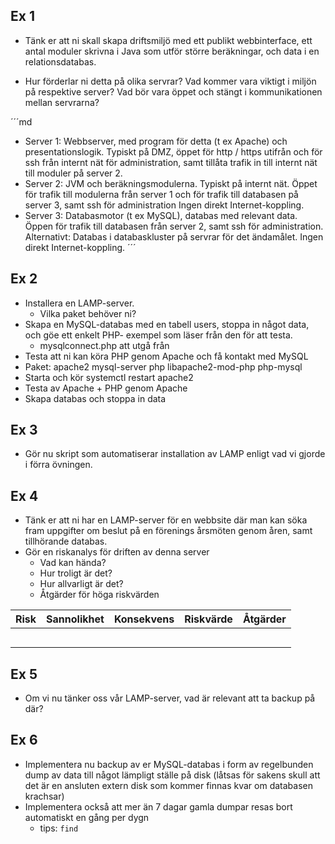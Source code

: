 ## Ex 1
* Tänk er att ni skall skapa driftsmiljö med
  ett publikt webbinterface, ett antal moduler skrivna
  i Java som utför större beräkningar, och data i
  en relationsdatabas.

* Hur förderlar ni detta på olika servrar? Vad
  kommer vara viktigt i miljön på respektive
  server? Vad bör vara öppet och stängt i
  kommunikationen mellan servrarna?

´´´md
* Server 1: Webbserver, med program för detta (t ex Apache) och
  presentationslogik. Typiskt på DMZ, öppet för http / https utifrån
  och för ssh från internt nät för administration, samt tillåta trafik in
  till internt nät till moduler på server 2.
* Server 2: JVM och beräkningsmodulerna. Typiskt på internt nät.
  Öppet för trafik till modulerna från server 1 och för trafik till
  databasen på server 3, samt ssh för administration Ingen direkt
  Internet-koppling.
* Server 3: Databasmotor (t ex MySQL), databas med relevant
  data. Öppen för trafik till databasen från server 2, samt ssh för
  administration. Alternativt: Databas i databaskluster på servrar
  för det ändamålet. Ingen direkt Internet-koppling.
´´´



## Ex 2
* Installera en LAMP-server.
  - Vilka paket behöver ni?
* Skapa en MySQL-databas med en tabell users,
  stoppa in något data, och göe ett enkelt PHP-
  exempel som läser från den för att testa.
    - mysqlconnect.php att utgå från
* Testa att ni kan köra PHP genom Apache och få
  kontakt med MySQL
* Paket:
  apache2
  mysql-server
  php libapache2-mod-php php-mysql
* Starta och kör
  systemctl restart apache2
* Testa av Apache + PHP genom Apache
* Skapa databas och stoppa in data



## Ex 3
* Gör nu skript som automatiserar installation av
  LAMP enligt vad vi gjorde i förra övningen.



## Ex 4
* Tänk er att ni har en LAMP-server för en
  webbsite där man kan söka fram uppgifter om
  beslut på en förenings årsmöten genom åren,
  samt tillhörande databas.
* Gör en riskanalys för driften av denna server
  - Vad kan hända?
  - Hur troligt är det?
  - Hur allvarligt är det?
  - Åtgärder för höga riskvärden

| Risk | Sannolikhet | Konsekvens | Riskvärde | Åtgärder |
|------|-------------|------------|-----------|----------|
|      |             |            |           |          |
|      |             |            |           |          |
|      |             |            |           |          |
|      |             |            |           |          |
|      |             |            |           |          |


## Ex 5
* Om vi nu tänker oss vår LAMP-server, vad är
  relevant att ta backup på där? 


## Ex 6
* Implementera nu backup av er MySQL-databas
  i form av regelbunden dump av data till något
  lämpligt ställe på disk (låtsas för sakens skull att
  det är en ansluten extern disk som kommer
  finnas kvar om databasen krachsar)
* Implementera också att mer än 7 dagar gamla
  dumpar resas bort automatiskt en gång per
  dygn
  - tips: `find`


